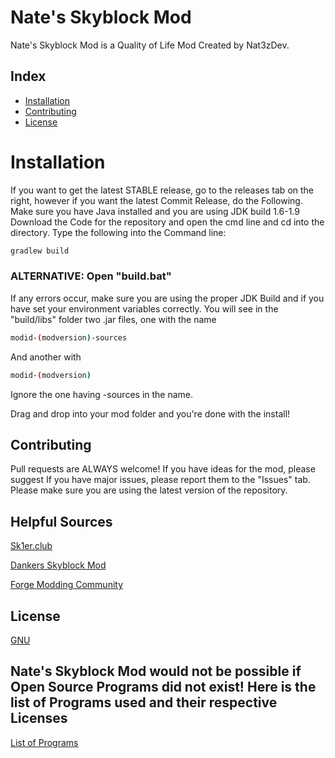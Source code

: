 # Nate's Skyblock Mod
Nate's Skyblock Mod is a Quality of Life Mod Created by Nat3zDev.

## Index
* [Installation](#Installation)
* [Contributing](#Contributing)
* [License](#license)

# Installation
If you want to get the latest STABLE release, go to the releases tab on the right, however if you want the latest Commit Release, do the Following.
Make sure you have Java installed and you are using JDK build 1.6-1.9
Download the Code for the repository and open the cmd line and cd into the directory.
Type the following into the Command line:
```bash
gradlew build
```
### ALTERNATIVE: Open "build.bat"

If any errors occur, make sure you are using the proper JDK Build and if you have set your environment variables correctly.
You will see in the "build/libs" folder two .jar files, one with the name
```bash
modid-(modversion)-sources
```
And another with
```bash
modid-(modversion)
```
Ignore the one having -sources in the name.

Drag and drop into your mod folder and you're done with the install!

## Contributing
Pull requests are ALWAYS welcome! If you have ideas for the mod, please suggest
If you have major issues, please report them to the "Issues" tab.
Please make sure you are using the latest version of the repository.

## Helpful Sources
[Sk1er.club](https://sk1er.club/discord)

[Dankers Skyblock Mod](https://discord.gg/mxA7sSX9q3)

[Forge Modding Community](https://discord.gg/UvedJ9m)

## License
[GNU](https://choosealicense.com/licenses/gpl-3.0/)

## Nate's Skyblock Mod would not be possible if Open Source Programs did not exist! Here is the list of Programs used and their respective Licenses
[List of Programs](https://github.com/Nat3z/SkyblockMod/blob/main/OPEN_SOURCE_SOFTWARE_USED.md)

